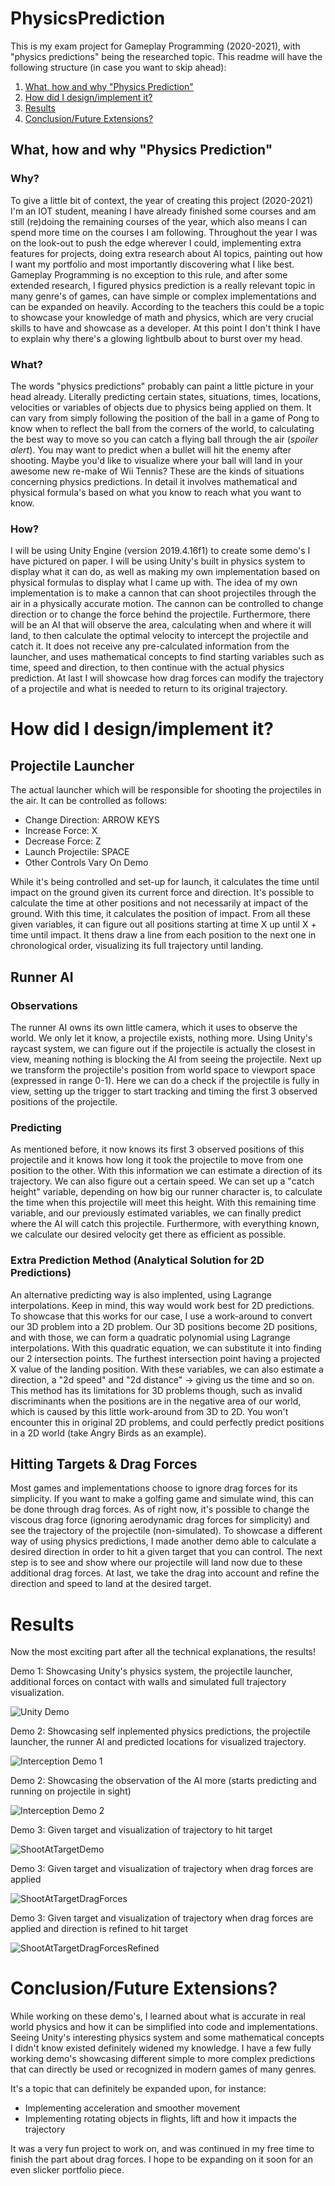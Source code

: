 # PhysicsPrediction
This is my exam project for Gameplay Programming (2020-2021), with "physics predictions" being the researched topic.
This readme will have the following structure (in case you want to skip ahead): 

1. [What, how and why "Physics Prediction"](#what-how-and-why-physics-prediction)
2. [How did I design/implement it?](#how-did-i-designimplement-it)
3. [Results](#results)
4. [Conclusion/Future Extensions? ](#conclusionfuture-extensions)

## What, how and why "Physics Prediction"
### Why?
To give a little bit of context, the year of creating this project (2020-2021) I'm an IOT student, meaning I have already finished some courses and am still (re)doing the remaining courses of the year, which also means I can spend more time on the courses I am following. Throughout the year I was on the look-out to push the edge wherever I could, implementing extra features for projects, doing extra research about AI topics, painting out how I want my portfolio and most importantly discovering what I like best. Gameplay Programming is no exception to this rule, and after some extended research, I figured physics prediction is a really relevant topic in many genre's of games, can have simple or complex implementations and can be expanded on heavily. According to the teachers this could be a topic to showcase your knowledge of math and physics, which are very crucial skills to have and showcase as a developer. At this point I don't think I have to explain why there's a glowing lightbulb about to burst over my head.

### What?
The words "physics predictions" probably can paint a little picture in your head already. Literally predicting certain states, situations, times, locations, velocities or variables of objects due to physics being applied on them. It can vary from simply following the position of the ball in a game of Pong to know when to reflect the ball from the corners of the world, to calculating the best way to move so you can catch a flying ball through the air (*spoiler alert*). You may want to predict when a bullet will hit the enemy after shooting. Maybe you'd like to visualize where your ball will land in your awesome new re-make of Wii Tennis? These are the kinds of situations concerning physics predictions. In detail it involves mathematical and physical formula's based on what you know to reach what you want to know.

### How? 
I will be using Unity Engine (version 2019.4.16f1) to create some demo's I have pictured on paper. I will be using Unity's built in physics system to display what it can do, as well as making my own implementation based on physical formulas to display what I came up with. The idea of my own implementation is to make a cannon that can shoot projectiles through the air in a physically accurate motion. The cannon can be controlled to change direction or to change the force behind the projectile. Furthermore, there will be an AI that will observe the area, calculating when and where it will land, to then calculate the optimal velocity to intercept the projectile and catch it. It does not receive any pre-calculated information from the launcher, and uses mathematical concepts to find starting variables such as time, speed and direction, to then continue with the actual physics prediction. At last I will showcase how drag forces can modify the trajectory of a projectile and what is needed to return to its original trajectory.

# How did I design/implement it?
## Projectile Launcher
The actual launcher which will be responsible for shooting the projectiles in the air. It can be controlled as follows:

* Change Direction: ARROW KEYS
* Increase Force: X
* Decrease Force: Z
* Launch Projectile: SPACE
* Other Controls Vary On Demo

While it's being controlled and set-up for launch, it calculates the time until impact on the ground given its current force and direction. It's possible to calculate the time at other positions and not necessarily at impact of the ground. With this time, it calculates the position of impact. From all these given variables, it can figure out all positions starting at time X up until X + time until impact. It thens draw a line from each position to the next one in chronological order, visualizing its full trajectory until landing.

## Runner AI
### Observations
The runner AI owns its own little camera, which it uses to observe the world. We only let it know, a projectile exists, nothing more. Using Unity's raycast system, we can figure out if the projectile is actually the closest in view, meaning nothing is blocking the AI from seeing the projectile. Next up we transform the projectile's position from world space to viewport space (expressed in range 0-1). Here we can do a check if the projectile is fully in view, setting up the trigger to start tracking and timing the first 3 observed positions of the projectile.

### Predicting 
As mentioned before, it now knows its first 3 observed positions of this projectile and it knows how long it took the projectile to move from one position to the other. With this information we can estimate a direction of its trajectory. We can also figure out a certain speed. We can set up a "catch height" variable, depending on how big our runner character is, to calculate the time when this projectile will meet this height. With this remaining time variable, and our previously estimated variables, we can finally predict where the AI will catch this projectile. Furthermore, with everything known, we calculate our desired velocity get there as efficient as possible.

### Extra Prediction Method (Analytical Solution for 2D Predictions)
An alternative predicting way is also implented, using Lagrange interpolations. Keep in mind, this way would work best for 2D predictions. To showcase that this works for our case, I use a work-around to convert our 3D problem into a 2D problem. Our 3D positions become 2D positions, and with those, we can form a quadratic polynomial using Lagrange interpolations. With this quadratic equation, we can substitute it into finding our 2 intersection points. The furthest intersection point having a projected X value of the landing position. With these variables, we can also estimate a direction, a "2d speed" and "2d distance" -> giving us the time and so on. This method has its limitations for 3D problems though, such as invalid discriminants when the positions are in the negative area of our world, which is caused by this little work-around from 3D to 2D. You won't encounter this in original 2D problems, and could perfectly predict positions in a 2D world (take Angry Birds as an example). 

## Hitting Targets & Drag Forces
Most games and implementations choose to ignore drag forces for its simplicity. If you want to make a golfing game and simulate wind, this can be done through drag forces. As of right now, it's possible to change the viscous drag force (ignoring aerodynamic drag forces for simplicity) and see the trajectory of the projectile (non-simulated). To showcase a different way of using physics predictions, I made another demo able to calculate a desired direction in order to hit a given target that you can control. The next step is to see and show where our projectile will land now due to these additional drag forces. At last, we take the drag into account and refine the direction and speed to land at the desired target.

# Results
Now the most exciting part after all the technical explanations, the results!

Demo 1: Showcasing Unity's physics system, the projectile launcher, additional forces on contact with walls and simulated full trajectory visualization.

![Unity Demo](/ImagesReadme/UnityDemoGif.gif)

Demo 2: Showcasing self inplemented physics predictions, the projectile launcher, the runner AI and predicted locations for visualized trajectory. 

![Interception Demo 1](/ImagesReadme/RunnerDemo1Gif.gif)

Demo 2: Showcasing the observation of the AI more (starts predicting and running on projectile in sight)

![Interception Demo 2](/ImagesReadme/RunnerDemo2Gif.gif)

Demo 3: Given target and visualization of trajectory to hit target

![ShootAtTargetDemo](/ImagesReadme/ShootAtTargetDemo.gif)

Demo 3: Given target and visualization of trajectory when drag forces are applied

![ShootAtTargetDragForces](/ImagesReadme/ShootAtTargetDragForces.gif)

Demo 3: Given target and visualization of trajectory when drag forces are applied and direction is refined to hit target

![ShootAtTargetDragForcesRefined](/ImagesReadme/ShootAtTargetDragForcesRefined.gif)

# Conclusion/Future Extensions?
While working on these demo's, I learned about what is accurate in real world physics and how it can be simplified into code and implementations. Seeing Unity's interesting physics system and some mathematical concepts I didn't know existed definitely widened my knowledge. I have a few fully working demo's showcasing different simple to more complex predictions that can directly be used or recognized in modern games of many genres. 

It's a topic that can definitely be expanded upon, for instance:
* Implementing acceleration and smoother movement
* Implementing rotating objects in flights, lift and how it impacts the trajectory

It was a very fun project to work on, and was continued in my free time to finish the part about drag forces. I hope to be expanding on it soon for an even slicker portfolio piece.
